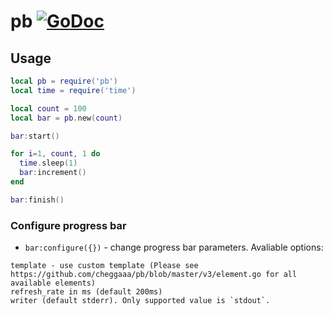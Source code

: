 # pb [![GoDoc](https://godoc.org/github.com/vadv/gopher-lua-libs/strings?status.svg)](https://godoc.org/github.com/vadv/gopher-lua-libs/pb)

## Usage

```lua
local pb = require('pb')
local time = require('time')

local count = 100
local bar = pb.new(count)

bar:start()

for i=1, count, 1 do
  time.sleep(1)
  bar:increment()
end

bar:finish()
```

### Configure progress bar
- `bar:configure({})` - change progress bar parameters. Avaliable options:
```
template - use custom template (Please see https://github.com/cheggaaa/pb/blob/master/v3/element.go for all available elements)
refresh_rate in ms (default 200ms)
writer (default stderr). Only supported value is `stdout`.
```

